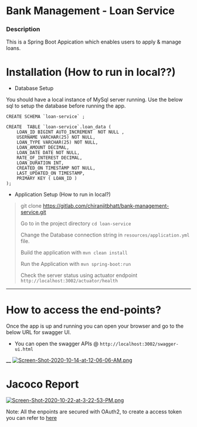 # Bank Management - Loan Service

### Description

This is a Spring Boot Appication which enables users to apply & manage loans. 


# Installation (How to run in local??)

* Database Setup

You should have a local instance of MySql server running. Use the below sql to setup the database before running the app.

```
CREATE SCHEMA `loan-service` ;
    
CREATE  TABLE `loan-service`.loan_data (
    LOAN_ID BIGINT AUTO_INCREMENT  NOT NULL ,
    USERNAME VARCHAR(25) NOT NULL,
    LOAN_TYPE VARCHAR(25) NOT NULL,
    LOAN_AMOUNT DECIMAL,
    LOAN_DATE DATE NOT NULL,
    RATE_OF_INTEREST DECIMAL,
    LOAN_DURATION INT,
    CREATED_ON TIMESTAMP NOT NULL,
    LAST_UPDATED_ON TIMESTAMP,
    PRIMARY KEY ( LOAN_ID )
);
```


* Application Setup (How to run in local?)

> git clone https://gitlab.com/chiranjitbhatt/bank-management-service.git
>
> Go to in the project directory `cd loan-service`
>
> Change the Database connection string in `resources/application.yml` file.
>
> Build the application with `mvn clean install`
>
> Run the Application with `mvn spring-boot:run`
>
> Check the server status using actuator endpoint `http://localhost:3002/actuator/health`
--------------------------
 
# How to access the end-points?

Once the app is up and running you can open your browser and go to the below URL for swagger UI. 

* You can open the swagger APIs @ `http://localhost:3002/swagger-ui.html`

**__**
[![Screen-Shot-2020-10-14-at-12-06-06-AM.png](https://i.postimg.cc/0jqJ9F3Z/Screen-Shot-2020-10-14-at-12-06-06-AM.png)](https://postimg.cc/47B35LXh)

# Jacoco Report
[![Screen-Shot-2020-10-22-at-3-22-53-PM.png](https://i.postimg.cc/8P72rw35/Screen-Shot-2020-10-22-at-3-22-53-PM.png)](https://postimg.cc/56M7h5fd)

Note: All the enpoints are secured with OAuth2, to create a access token you can refer to [here](https://gitlab.com/chiranjitbhatt/bank-management-service/-/blob/master/auth-server/README.md)
